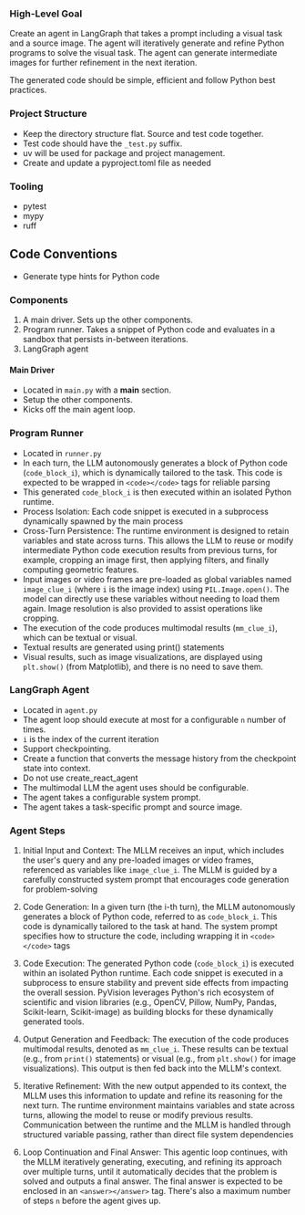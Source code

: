 ### High-Level Goal

Create an agent in LangGraph that takes a prompt including a visual task and a source image. The agent will iteratively generate and refine Python programs to solve the visual task. The agent can generate intermediate images for further refinement in the next iteration.

The generated code should be simple, efficient and follow Python best practices.

### Project Structure

- Keep the directory structure flat. Source and test code together.
- Test code should have the `_test.py` suffix.
- uv will be used for package and project management.
- Create and update a pyproject.toml file as needed

### Tooling
- pytest
- mypy
- ruff

## Code Conventions
- Generate type hints for Python code

### Components

1. A main driver. Sets up the other components.
2. Program runner. Takes a snippet of Python code and evaluates in a sandbox that persists in-between iterations.
3. LangGraph agent

#### Main Driver
- Located in `main.py` with a __main__ section.
- Setup the other components.
- Kicks off the main agent loop.

### Program Runner
- Located in `runner.py`
- In each turn, the LLM autonomously generates a block of Python code (`code_block_i`), which is dynamically tailored to the task. This code is expected to be wrapped in `<code></code>` tags for reliable parsing
- This generated `code_block_i` is then executed within an isolated Python runtime.
- Process Isolation: Each code snippet is executed in a subprocess dynamically spawned by the main process
- Cross-Turn Persistence: The runtime environment is designed to retain variables and state across turns. This allows the LLM to reuse or modify intermediate Python code execution results from previous turns, for example, cropping an image first, then applying filters, and finally computing geometric features.
- Input images or video frames are pre-loaded as global variables named `image_clue_i` (where `i` is the image index) using `PIL.Image.open()`. The model can directly use these variables without needing to load them again. Image resolution is also provided to assist operations like cropping.
- The execution of the code produces multimodal results (`mm_clue_i`), which can be textual or visual.
- Textual results are generated using print() statements
- Visual results, such as image visualizations, are displayed using `plt.show()` (from Matplotlib), and there is no need to save them.

### LangGraph Agent
- Located in `agent.py`
- The agent loop should execute at most for a configurable `n` number of times.
- `i` is the index of the current iteration
- Support checkpointing.
- Create a function that converts the message history from the checkpoint state into context.
- Do not use create_react_agent
- The multimodal LLM the agent uses should be configurable.
- The agent takes a configurable system prompt.
- The agent takes a task-specific prompt and source image.

### Agent Steps
1. Initial Input and Context: The MLLM receives an input, which includes the user's query and any pre-loaded images or video frames, referenced as variables like `image_clue_i`. The MLLM is guided by a carefully constructed system prompt that encourages code generation for problem-solving

2. Code Generation: In a given turn (the i-th turn), the MLLM autonomously generates a block of Python code, referred to as `code_block_i`. This code is dynamically tailored to the task at hand. The system prompt specifies how to structure the code, including wrapping it in `<code></code>` tags

3. Code Execution: The generated Python code (`code_block_i`) is executed within an isolated Python runtime. Each code snippet is executed in a subprocess to ensure stability and prevent side effects from impacting the overall session. PyVision leverages Python's rich ecosystem of scientific and vision libraries (e.g., OpenCV, Pillow, NumPy, Pandas, Scikit-learn, Scikit-image) as building blocks for these dynamically generated tools.

4. Output Generation and Feedback: The execution of the code produces multimodal results, denoted as `mm_clue_i`. These results can be textual (e.g., from `print()` statements) or visual (e.g., from `plt.show()` for image visualizations). This output is then fed back into the MLLM's context.

5. Iterative Refinement: With the new output appended to its context, the MLLM uses this information to update and refine its reasoning for the next turn. The runtime environment maintains variables and state across turns, allowing the model to reuse or modify previous results. Communication between the runtime and the MLLM is handled through structured variable passing, rather than direct file system dependencies

6. Loop Continuation and Final Answer: This agentic loop continues, with the MLLM iteratively generating, executing, and refining its approach over multiple turns, until it automatically decides that the problem is solved and outputs a final answer. The final answer is expected to be enclosed in an `<answer></answer>` tag. There's also a maximum number of steps `n` before the agent gives up.